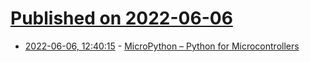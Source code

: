 # [Published on 2022-06-06](index.md)

* [2022-06-06, 12:40:15](https://news.ycombinator.com/item?id=31639707) - [MicroPython – Python for Microcontrollers](https://micropython.org/)
